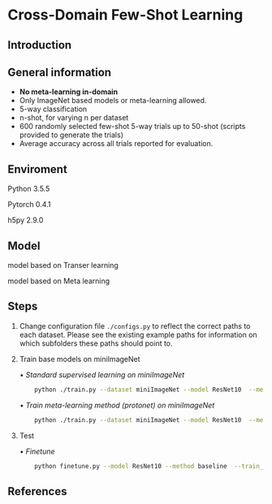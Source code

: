 # Cross-Domain Few-Shot Learning 

## Introduction




## General information

* **No meta-learning in-domain**
* Only ImageNet based models or meta-learning allowed.
* 5-way classification
* n-shot, for varying n per dataset
* 600 randomly selected few-shot 5-way trials up to 50-shot (scripts provided to generate the trials)
* Average accuracy across all trials reported for evaluation.


## Enviroment

Python 3.5.5

Pytorch 0.4.1

h5py 2.9.0


## Model

model based on Transer learning



model based on Meta learning



## Steps



1. Change configuration file `./configs.py` to reflect the correct paths to each dataset. Please see the existing example paths for information on which subfolders these paths should point to.

2. Train base models on miniImageNet

    • *Standard supervised learning on miniImageNet*

    ```bash
        python ./train.py --dataset miniImageNet --model ResNet10  --method baseline --train_aug
    ```

    • *Train meta-learning method (protonet) on miniImageNet*

    ```bash
        python ./train.py --dataset miniImageNet --model ResNet10  --method protonet --n_shot 5 --train_aug
    ```

3. Test

    • *Finetune*

    ```bash
        python finetune.py --model ResNet10 --method baseline  --train_aug --n_shot 5 
    ```
    
    
## References


